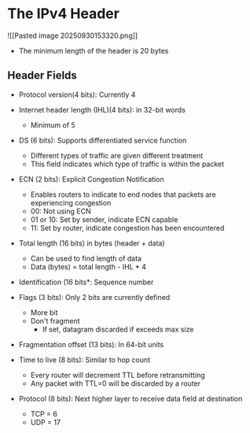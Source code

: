 # The IPv4 Header
![[Pasted image 20250930153320.png]]
- The minimum length of the header is 20 bytes
## Header Fields
- Protocol version(4 bits): Currently 4
- Internet header length (IHL)(4 bits): in 32-bit words
	- Minimum of 5
- DS (6 bits): Supports differentiated service function
	- Different types of traffic are given different treatment
	- This field indicates which type of traffic is within the packet
- ECN (2 bits): Explicit Congestion Notification
	- Enables routers to indicate to end nodes that packets are experiencing congestion
	- 00: Not using ECN
	- 01 or 10: Set by sender, indicate ECN capable
	- 11: Set by router, indicate congestion has been encountered
- Total length (16 bits) in bytes (header + data)
	- Can be used to find length of data
	- Data (bytes) = total length - IHL * 4
- Identification (16 bits*: Sequence number
- Flags (3 bits): Only 2 bits are currently defined
	- More bit
	- Don't fragment
		- If set, datagram discarded if exceeds max size

- Fragmentation offset (13 bits): In 64-bit units
- Time to live (8 bits): Similar to hop count
	- Every router will decrement TTL before retransmitting
	- Any packet with TTL=0 will be discarded by a router
- Protocol (8 bits): Next higher layer to receive data field at destination
	- TCP = 6
	- UDP = 17